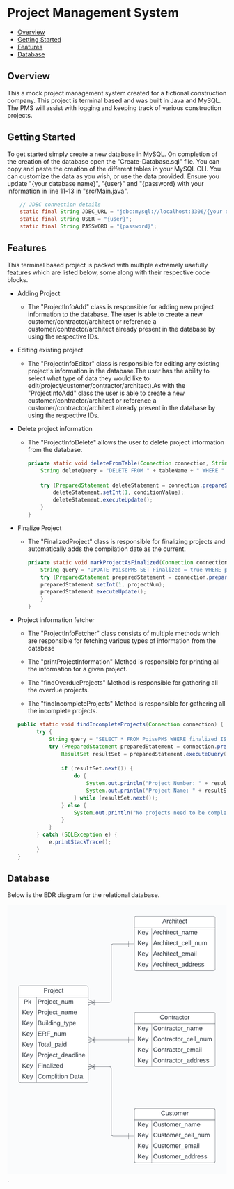 # Project Management System

- [Overview](#overview)
- [Getting Started](#getting-started)
- [Features](#features)
- [Database](#database)

## Overview

This a mock project management system created for a fictional construction company. This project is terminal based and was built in Java and MySQL. The PMS will assist with logging and keeping track of various construction projects.

## Getting Started

To get started simply create a new database in MySQL. On completion of the creation of the database open the "Create-Database.sql" file. You can copy and paste the creation of the different tables in your MySQL CLI. You can customize the data as you wish, or use the data provided. Ensure you update "{your database name}", "{user}" and "{password} with your information in line 11-13 in "src/Main.java".

```java
    // JDBC connection details
    static final String JDBC_URL = "jdbc:mysql://localhost:3306/{your database name}?useSSL=false";
    static final String USER = "{user}";
    static final String PASSWORD = "{password}";
```

## Features

This terminal based project is packed with multiple extremely usefully features which are listed below, some along with their respective code blocks.

- Adding Project

  - The "ProjectInfoAdd" class is responsible for adding new project information to the database. The user is able to create a new customer/contractor/architect or reference a customer/contractor/architect already present in the database by using the respective IDs.

- Editing existing project

  - The "ProjectInfoEditor" class is responsible for editing any existing project's information in the database.The user has the ability to select what type of data they would like to edit(project/customer/contractor/architect).As with the "ProjectInfoAdd" class the user is able to create a new customer/contractor/architect or reference a customer/contractor/architect already present in the database by using the respective IDs.

- Delete project information

  - The "ProjectInfoDelete" allows the user to delete project information from the database.

    ```java
    private static void deleteFromTable(Connection connection, String tableName, String conditionColumn, int conditionValue) throws SQLException {
        String deleteQuery = "DELETE FROM " + tableName + " WHERE " + conditionColumn + " = ?";

        try (PreparedStatement deleteStatement = connection.prepareStatement(deleteQuery)) {
            deleteStatement.setInt(1, conditionValue);
            deleteStatement.executeUpdate();
        }
    }
    ```

- Finalize Project

  - The "FinalizedProject" class is responsible for finalizing projects and automatically adds the compilation date as the current.

    ```java
    private static void markProjectAsFinalized(Connection connection, int projectNum) throws SQLException {
        String query = "UPDATE PoisePMS SET Finalized = true WHERE project_num = ?";
        try (PreparedStatement preparedStatement = connection.prepareStatement(query)) {
        preparedStatement.setInt(1, projectNum);
        preparedStatement.executeUpdate();
        }
    }
    ```

- Project information fetcher

  - The "ProjectInfoFetcher" class consists of multiple methods which are responsible for fetching various types of information from the database

  - The "printProjectInformation" Method is responsible for printing all the information for a given project.

  - The "findOverdueProjects" Method is responsible for gathering all the overdue projects.

  - The "findIncompleteProjects" Method is responsible for gathering all the incomplete projects.

  ```java
  public static void findIncompleteProjects(Connection connection) {
        try {
            String query = "SELECT * FROM PoisePMS WHERE finalized IS NULL";
            try (PreparedStatement preparedStatement = connection.prepareStatement(query)) {
                ResultSet resultSet = preparedStatement.executeQuery();

                if (resultSet.next()) {
                    do {
                        System.out.println("Project Number: " + resultSet.getInt("project_num"));
                        System.out.println("Project Name: " + resultSet.getString("project_name") + "\n");
                    } while (resultSet.next());
                } else {
                    System.out.println("No projects need to be completed.");
                }
            }
        } catch (SQLException e) {
            e.printStackTrace();
        }
  }
  ```

## Database

Below is the EDR diagram for the relational database.

![](/images/ERD.png "EDR Diagram").
